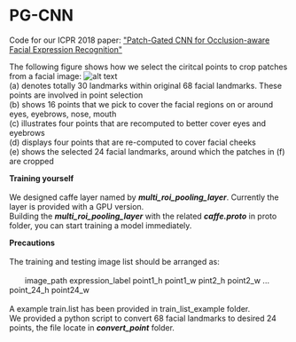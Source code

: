 # PG-CNN
Code for our ICPR 2018 paper: ["Patch-Gated CNN for Occlusion-aware Facial Expression Recognition"](http://vipl.ict.ac.cn/uploadfile/upload/2018092516364248.pdf)

The following figure shows how we select the ciritcal points to crop patches from a facial image:
![alt text](https://github.com/mysee1989/PG-CNN/blob/master/img/point.png)   
(a) denotes totally 30 landmarks within original 68 facial landmarks. These points are involved in point selection   
(b) shows 16 points that we pick to cover the facial regions on or around eyes, eyebrows, nose, mouth   
(c) illustrates four points that are recomputed to better cover eyes and eyebrows   
(d) displays four points that are re-computed to cover facial cheeks   
(e) shows the selected 24 facial landmarks, around which the patches in (f) are cropped   


**Training yourself**       
<br />We designed caffe layer named by ***multi_roi_pooling_layer***. Currently the layer is provided with a GPU version.   
Building the ***multi_roi_pooling_layer*** with the related ***caffe.proto*** in proto folder, you can start training a model immediately.

**Precautions**       
<br />The training and testing image list should be arranged as:    
 <br />&emsp;&emsp;image_path  expression_label  point1_h  point1_w  pint2_h point2_w  ...   point_24_h  point24_w   
 <br />A example train.list has been provided in train_list_example folder.
 <br />We provided a python script to convert 68 facial landmarks to desired 24 points, the file locate in ***convert_point*** folder.
